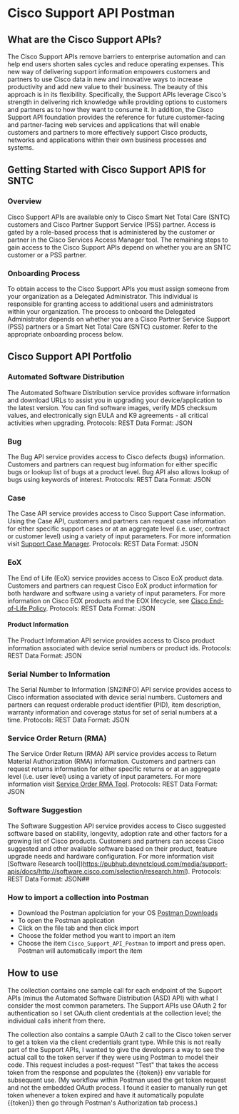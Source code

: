 # Cisco Support API Postman

## What are the Cisco Support APIs?
The Cisco Support APIs remove barriers to enterprise automation and can help end users shorten sales cycles and reduce operating expenses. This new way of delivering support information empowers customers and partners to use Cisco data in new and innovative ways to increase productivity and add new value to their business. The beauty of this approach is in its flexibility. Specifically, the Support APIs leverage Cisco's strength in delivering rich knowledge while providing options to customers and partners as to how they want to consume it. In addition, the Cisco Support API foundation provides the reference for future customer-facing and partner-facing web services and applications that will enable customers and partners to more effectively support Cisco products, networks and applications within their own business processes and systems.

## Getting Started with Cisco Support APIS for SNTC

### Overview
Cisco Support APIs are available only to Cisco Smart Net Total Care (SNTC) customers and Cisco Partner Support Service (PSS) partner. Access is gated by a role-based process that is administered by the customer or partner in the Cisco Services Access Manager tool. The remaining steps to gain access to the Cisco Support APIs depend on whether you are an SNTC customer or a PSS partner.

### Onboarding Process
To obtain access to the Cisco Support APIs you must assign someone from your organization as a Delegated Administrator. This individual is responsible for granting access to additional users and administrators within your organization. The process to onboard the Delegated Administrator depends on whether you are a Cisco Partner Service Support (PSS) partners or a Smart Net Total Care (SNTC) customer. Refer to the appropriate onboarding process below.

## Cisco Support API Portfolio

### Automated Software Distribution
The Automated Software Distribution service provides software information and download URLs to assist you in upgrading your device/application to the latest version. You can find software images, verify MD5 checksum values, and electronically sign EULA and K9 agreements - all critical activities when upgrading.
Protocols: REST
Data Format: JSON

###  Bug
The Bug API service provides access to Cisco defects (bugs) information. Customers and partners can request bug information for either specific bugs or lookup list of bugs at a product level. Bug API also allows lookup of bugs using keywords of interest.
Protocols: REST
Data Format: JSON

### Case
The Case API service provides access to Cisco Support Case information. Using the Case API, customers and partners can request case information for either specific support cases or at an aggregate level (i.e. user, contract or customer level) using a variety of input parameters. For more information visit [Support Case Manager](https://tools.cisco.com/ServiceRequestTool/scm/mgmt/case).
Protocols: REST
Data Format: JSON

### EoX
The End of Life (EoX) service provides access to Cisco EoX product data. Customers and partners can request Cisco EoX product information for both hardware and software using a variety of input parameters. For more information on Cisco EOX products and the EOX lifecycle, see [Cisco End-of-Life Policy](https://pubhub.devnetcloud.com/media/support-apis/docs/http://www.cisco.com/en/US/products/products_end-of-life_policy.html).
Protocols: REST
Data Format: JSON

#### Product Information
The Product Information API service provides access to Cisco product information associated with device serial numbers or product ids.
Protocols: REST
Data Format: JSON

### Serial Number to Information
The Serial Number to Information (SN2INFO) API service provides access to Cisco information associated with device serial numbers. Customers and partners can request orderable product identifier (PID), item description, warranty information and coverage status for set of serial numbers at a time.
Protocols: REST
Data Format: JSON

### Service Order Return (RMA)
The Service Order Return (RMA) API service provides access to Return Material Authorization (RMA) information. Customers and partners can request returns information for either specific returns or at an aggregate level (i.e. user level) using a variety of input parameters. For more information visit [Service Order RMA Tool](https://pubhub.devnetcloud.com/media/support-apis/docs/http://tools.cisco.com/support/serviceordertool/home.svo).
Protocols: REST
Data Format: JSON

### Software Suggestion
The Software Suggestion API service provides access to Cisco suggested software based on stability, longevity, adoption rate and other factors for a growing list of Cisco products. Customers and partners can access Cisco suggested and other available software based on their product, feature upgrade needs and hardware configuration. For more information visit [Software Research tool])https://pubhub.devnetcloud.com/media/support-apis/docs/http://software.cisco.com/selection/research.html).
Protocols: REST
Data Format: JSON##


### How to import a collection into Postman

- Download the Postman applciation for your OS [Postman Downloads](https://www.postman.com/downloads/)
- To open the Postman application 
- Click on the file tab and then click import
- Choose the folder method you want to import an item
- Choose the item `Cisco_Support_API_Postman` to import and press open. Postman will automatically import the item

## How to use

The collection contains one sample call for each endpoint of the Support APIs (minus the Automated Software Distribution (ASD) API) with what I consider the most common parameters. The Support APIs use OAuth 2 for authentication so I set OAuth client credentials at the collection level; the individual calls inherit from there.
 
The collection also contains a sample OAuth 2 call to the Cisco token server to get a token via the client credentials grant type. While this is not really part of the Support APIs, I wanted to give the developers a way to see the actual call to the token server if they were using Postman to model their code. This request includes a post-request "Test" that takes the access token from the response and populates the {{token}} env variable for subsequent use. (My workflow within Postman used the get token request and not the embedded OAuth process. I found it easier to manually run get token whenever a token expired and have it automatically populate {{token}} then go through Postman's Authorization tab process.)